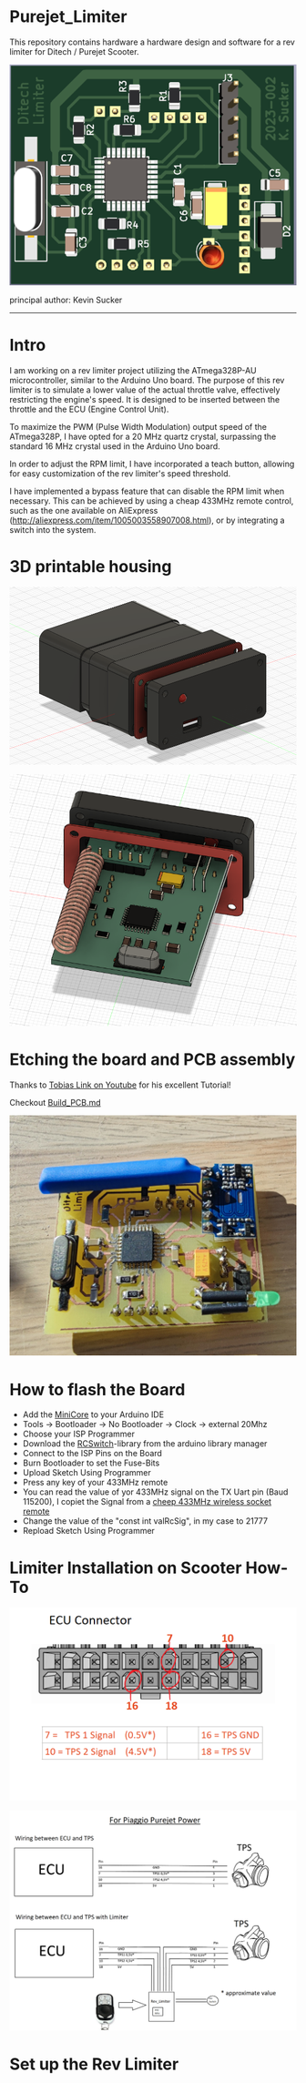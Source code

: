 # Purejet_Limiter

This repository contains hardware a hardware design and software for a rev limiter for Ditech / Purejet Scooter.

![Rev Limiter](https://raw.githubusercontent.com/runtime429/Purejet_Limiter/main/img/DBZ_v2.png)

principal author: Kevin Sucker

--------------------

# Intro

I am working on a rev limiter project utilizing the ATmega328P-AU microcontroller, similar to the Arduino Uno board. The purpose of this rev limiter is to simulate a lower value of the actual throttle valve, effectively restricting the engine's speed. It is designed to be inserted between the throttle and the ECU (Engine Control Unit).

To maximize the PWM (Pulse Width Modulation) output speed of the ATmega328P, I have opted for a 20 MHz quartz crystal, surpassing the standard 16 MHz crystal used in the Arduino Uno board.

In order to adjust the RPM limit, I have incorporated a teach button, allowing for easy customization of the rev limiter's speed threshold.

I have implemented a bypass feature that can disable the RPM limit when necessary. This can be achieved by using a cheap 433MHz remote control, such as the one available on AliExpress (http://aliexpress.com/item/1005003558907008.html), or by integrating a switch into the system.



# 3D printable housing

![Front View](https://raw.githubusercontent.com/runtime429/Purejet_Limiter/main/img/Housing.png)

![Back](https://raw.githubusercontent.com/runtime429/Purejet_Limiter/main/img/Back.png)

# Etching the board and PCB assembly

Thanks to [Tobias Link on Youtube](https://youtu.be/-L1i9SnYGaU) for his excellent Tutorial!

Checkout [Build_PCB.md](https://github.com/runtime429/Purejet_Limiter/blob/main/PCB_make/Build_PCB.md)

![4](https://raw.githubusercontent.com/runtime429/Purejet_Limiter/main/PCB_make/IMG_20230628_184607.jpg)

# How to flash the Board

- Add the [MiniCore](https://github.com/MCUdude/MiniCore) to your Arduino IDE
- Tools -> Bootloader -> No Bootloader
        -> Clock -> external 20Mhz
- Choose your ISP Programmer
- Download the [RCSwitch](https://github.com/sui77/rc-switch)-library from the arduino library manager
- Connect to the ISP Pins on the Board
- Burn Bootloader to set the Fuse-Bits
- Upload Sketch Using Programmer
- Press any key of your 433MHz remote
- You can read the value of yor 433MHz signal on the TX Uart pin (Baud 115200), I copiet the Signal from a [cheep 433MHz wireless socket remote](https://github.com/runtime429/Purejet_Limiter/blob/main/img/433_remote.png)
- Change the value of the "const int valRcSig", in my case to 21777
- Repload Sketch Using Programmer

# Limiter Installation on Scooter How-To

![Connector](https://raw.githubusercontent.com/runtime429/Purejet_Limiter/main/wiring/ECU_Connector.png)

![Wiring](https://raw.githubusercontent.com/runtime429/Purejet_Limiter/main/wiring/Wire_Piaggio.png)


# Set up the Rev Limiter

